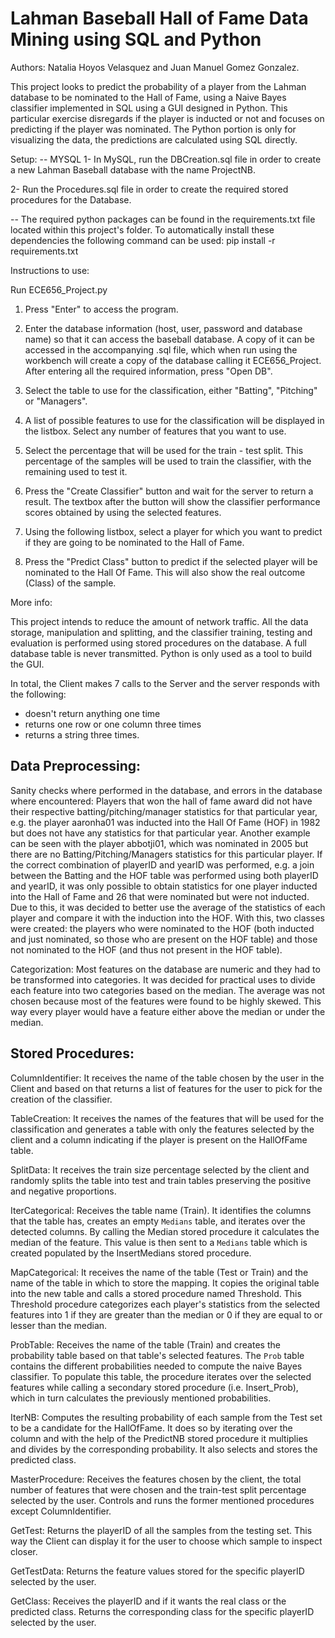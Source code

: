 # Lahman Baseball Hall of Fame Data Mining using SQL and Python

Authors: Natalia Hoyos Velasquez and Juan Manuel Gomez Gonzalez.


This project looks to predict the probability of a player from the Lahman database to be nominated to the Hall of Fame, using a Naive Bayes classifier implemented in SQL using a GUI designed in Python. This particular exercise disregards if the player is inducted or not and focuses on predicting if the player was nominated. The Python portion is only for visualizing the data, the predictions are calculated using SQL directly.

Setup:
-- MYSQL
1- In MySQL, run the DBCreation.sql file in order to create a new Lahman Baseball database with the name ProjectNB.

2- Run the Procedures.sql file in order to create the required stored procedures for the Database.

-- The required python packages can be found in the requirements.txt file located within this project's folder.
To automatically install these dependencies the following command can be used:
   pip install -r requirements.txt


Instructions to use:

Run ECE656_Project.py

1. Press "Enter" to access the program.

2. Enter the database information (host, user, password and database name) so that it can access the baseball database. A copy of it can be accessed in the accompanying .sql file, which when run using the workbench will create a copy of the database calling it ECE656_Project. After entering all the required information, press "Open DB".

3. Select the table to use for the classification, either "Batting", "Pitching" or "Managers".

4. A list of possible features to use for the classification will be displayed in the listbox. Select any number of features that you want to use.

5. Select the percentage that will be used for the train - test split. This percentage of the samples will be used to train the classifier, with the remaining used to test it.

6. Press the "Create Classifier" button and wait for the server to return a result. The textbox after the button will show the classifier performance scores obtained by using the selected features.

7. Using the following listbox, select a player for which you want to predict if they are going to be nominated to the Hall of Fame.

8. Press the "Predict Class" button to predict if the selected player will be nominated to the Hall Of Fame. This will also show the real outcome (Class) of the sample.


More info:

This project intends to reduce the amount of network traffic. All the data storage, manipulation and splitting, and the classifier training, testing and evaluation is performed using stored procedures on the database. A full database table is never transmitted. Python is only used as a tool to build the GUI.

In total, the Client makes 7 calls to the Server and the server responds with the following:
- doesn't return anything one time
- returns one row or one column three times
- returns a string three times.

## Data Preprocessing:

Sanity checks where performed in the database, and errors in the database where encountered:
Players that won the hall of fame award did not have their respective batting/pitching/manager statistics for that particular year, e.g. the player aaronha01 was inducted into the Hall Of Fame (HOF) in 1982 but does not have any statistics for that particular year. Another example can be seen with the player abbotji01, which was nominated in 2005 but there are no Batting/Pitching/Managers statistics for this particular player.
	If the correct combination of playerID and yearID was performed, e.g. a join between the Batting and the HOF table was performed using both playerID and yearID, it was only possible to obtain statistics for one player inducted into the Hall of Fame and 26 that were nominated but were not inducted. Due to this, it was decided to better use the average of the statistics of each player and compare it with the induction into the HOF. With this, two classes were created: the players who were nominated to the HOF (both inducted and just nominated, so those who are present on the HOF table) and those not nominated to the HOF (and thus not present in the HOF table).

Categorization:
Most features on the database are numeric and they had to be transformed into categories.
It was decided for practical uses to divide each feature into two categories based on the median. The average was not chosen because most of the features were found to be highly skewed. This way every player would have a feature either above the median or under the median.



## Stored Procedures:

ColumnIdentifier: It receives the name of the table chosen by the user in the Client and based on that returns a list of features for the user to pick for the creation of the classifier.

TableCreation: It receives the names of the features that will be used for the classification and generates a table with only the features selected by the client and a column indicating if the player is present on the HallOfFame table.

SplitData: It receives the train size percentage selected by the client and randomly splits the table into test and train tables preserving the positive and negative proportions.

IterCategorical: Receives the table name (Train). It identifies the columns that the table has, creates an empty `Medians` table, and iterates over the detected columns. By calling the Median stored procedure it calculates the median of the feature. This value is then sent to a `Medians` table which is created populated by the InsertMedians stored procedure.

MapCategorical: It receives the name of the table (Test or Train) and the name of the table in which to store the mapping. It copies the original table into the new table and calls a stored procedure named Threshold. This Threshold procedure categorizes each player's statistics from the selected features into 1 if they are greater than the median or 0 if they are equal to or lesser than the median.

ProbTable: Receives the name of the table (Train) and creates the probability table based on that table's selected features. The `Prob` table contains the different probabilities needed to compute the naive Bayes classifier. To populate this table, the procedure iterates over the selected features while calling a secondary stored procedure (i.e. Insert_Prob), which in turn calculates the previously mentioned probabilities.

IterNB: Computes the resulting probability of each sample from the Test set to be a candidate for the HallOfFame. It does so by iterating over the column and with the help of the PredictNB stored procedure it multiplies and divides by the corresponding probability. It also selects and stores the predicted class.

MasterProcedure: Receives the features chosen by the client, the total number of features that were chosen and the train-test split percentage selected by the user. Controls and runs the former mentioned procedures except ColumnIdentifier.

GetTest: Returns the playerID of all the samples from the testing set. This way the Client can display it for the user to choose which sample to inspect closer.

GetTestData: Returns the feature values stored for the specific playerID selected by the user.

GetClass: Receives the playerID and if it wants the real class or the predicted class. Returns the corresponding class for the specific playerID selected by the user.
